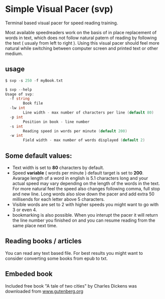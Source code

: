 # Simple Visual Pacer (svp)

Terminal based visual pacer for speed reading training.

Most available speedreaders work on the basis of in place replacement of words in text, which does not follow natural patern of reading by following the text ( usualy from left to right ). Using this visual pacer should feel more natural while switching between computer screen and printed text or other medium.

## usage
```GO
$ svp -s 250 -f myBook.txt

$ svp --help
Usage of svp:
  -f string
    	Book file
  -lw int
    	Line width - max number of characters per line (default 80)
  -p int
    	Position in book - line number
  -s int
    	Reading speed in words per minute (default 200)
  -w int
    	Field width - max number of words displayed (default 2)
```

## Some default values:
- Text width is set to **80** characters by default.
- Speed **variable** ( words per minute ) default target is set to **200**. Avarage length of a word in english is 5.1 characters long and your actual speed may vary depending on the length of the words in the text. For more natural feel the speed also changes following comma, full stop and new line. Long words also slow down the pacer and add extra 50 millisends for each letter above 5 characters.
- Visible words are set to 2 with higher speeds you might want to go with 3 or even 4.
- bookmarking is also possible. When you interupt the pacer it will return the line number you finished on and you can resume reading from the same place next time.

## Reading books / articles
You can read any text based file. For best results you might want to consider converting some books from epub to txt.

## Embeded book
Included free book "A tale of two cities" by Charles Dickens was downloaded from www.gutenberg.org

##